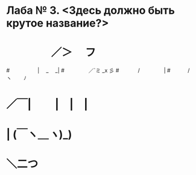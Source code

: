 ﻿# Лаба № 3. <Здесь должно быть крутое название?>
#
#
#
# 　　　　   ／＞　 フ
#　　　　　  | 　_　 _|
#　 　　　 ／`ミ _x 彡
#　　 　 /　　　 　 |
#　　　 /　 ヽ　　 ﾉ
# ／￣|　　 |　|　|
# | (￣ヽ＿_ヽ_)_)
#  ＼二つ